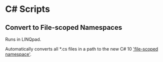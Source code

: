 # C# Scripts

## Convert to File-scoped Namespaces

Runs in LINQpad.

Automatically converts all *.cs files in a path to the new C# 10 ['file-scoped namespace'](https://docs.microsoft.com/en-us/dotnet/csharp/language-reference/proposals/csharp-10.0/file-scoped-namespaces).
